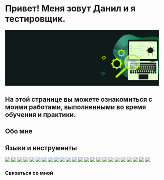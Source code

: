 
# Привет! Меня зовут Данил и я тестировщик. 

![Header](https://github.com/FixStress/fixStress/blob/main/assets/qa-testing-header.png)

## На этой странице вы можете ознакомиться с моими работами, выполненными во время обучения и практики.

## Обо мне
### 

<!-- Языки и инструменты -->
## Языки и инструменты
<img src=/>
<img src=/>
<img src=/>
<img src=/>
<img src=/>
<img src=/>
<img src=/>
<img src=/>
<img src=/>
<img src=/>
<img src=/>
<img src=/>
<img src=/>
<img src=/>
<img src=/>
<img src=/>
<img src=/>
<img src=/>
<img src=/>
<img src=/>
<img src=/>
<img src=/>
<img src=/>
<img src=/>

### Связаться со мной          
          


